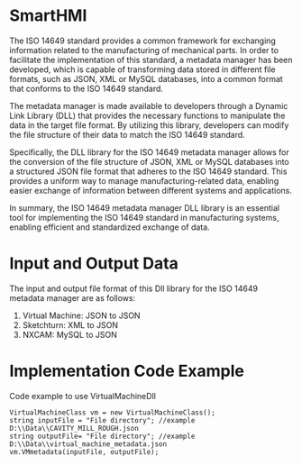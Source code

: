 # SmartHMI
The ISO 14649 standard provides a common framework for exchanging information related to the manufacturing of mechanical parts. In order to facilitate the implementation of this standard, a metadata manager has been developed, which is capable of transforming data stored in different file formats, such as JSON, XML or MySQL databases, into a common format that conforms to the ISO 14649 standard.

The metadata manager is made available to developers through a Dynamic Link Library (DLL) that provides the necessary functions to manipulate the data in the target file format. By utilizing this library, developers can modify the file structure of their data to match the ISO 14649 standard.

Specifically, the DLL library for the ISO 14649 metadata manager allows for the conversion of the file structure of JSON, XML or MySQL databases into a structured JSON file format that adheres to the ISO 14649 standard. This provides a uniform way to manage manufacturing-related data, enabling easier exchange of information between different systems and applications.

In summary, the ISO 14649 metadata manager DLL library is an essential tool for implementing the ISO 14649 standard in manufacturing systems, enabling efficient and standardized exchange of data.

# Input and Output Data
The input and output file format of this Dll library for the ISO 14649 metadata manager are as follows:
1. Virtual Machine: JSON to JSON
2. Sketchturn: XML to JSON
3. NXCAM: MySQL to JSON

# Implementation Code Example
Code example to use VirtualMachineDll

```
VirtualMachineClass vm = new VirtualMachineClass();
string inputFile = "File directory"; //example D:\\Data\\CAVITY_MILL_ROUGH.json
string outputFile= "File directory"; //example D:\\Data\\virtual_machine_metadata.json
vm.VMmetadata(inputFile, outputFile);

